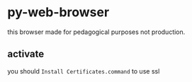 # py-web-browser

this browser made for pedagogical purposes not production.

## activate

you should `Install Certificates.command` to use ssl
